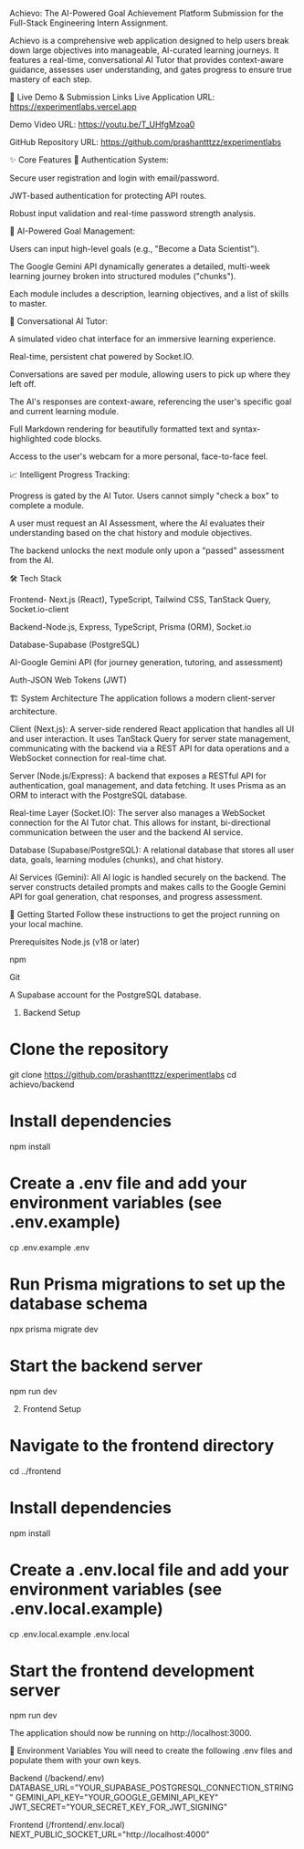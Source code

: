 Achievo: The AI-Powered Goal Achievement Platform
Submission for the Full-Stack Engineering Intern Assignment.

Achievo is a comprehensive web application designed to help users break down large objectives into manageable, AI-curated learning journeys. It features a real-time, conversational AI Tutor that provides context-aware guidance, assesses user understanding, and gates progress to ensure true mastery of each step.

🔗 Live Demo & Submission Links
Live Application URL: https://experimentlabs.vercel.app

Demo Video URL: https://youtu.be/T_UHfgMzoa0

GitHub Repository URL: https://github.com/prashantttzz/experimentlabs

✨ Core Features
🔐 Authentication System:

Secure user registration and login with email/password.

JWT-based authentication for protecting API routes.

Robust input validation and real-time password strength analysis.

🎯 AI-Powered Goal Management:

Users can input high-level goals (e.g., "Become a Data Scientist").

The Google Gemini API dynamically generates a detailed, multi-week learning journey broken into structured modules ("chunks").

Each module includes a description, learning objectives, and a list of skills to master.

🧠 Conversational AI Tutor:

A simulated video chat interface for an immersive learning experience.

Real-time, persistent chat powered by Socket.IO.

Conversations are saved per module, allowing users to pick up where they left off.

The AI's responses are context-aware, referencing the user's specific goal and current learning module.

Full Markdown rendering for beautifully formatted text and syntax-highlighted code blocks.

Access to the user's webcam for a more personal, face-to-face feel.

📈 Intelligent Progress Tracking:

Progress is gated by the AI Tutor. Users cannot simply "check a box" to complete a module.

A user must request an AI Assessment, where the AI evaluates their understanding based on the chat history and module objectives.

The backend unlocks the next module only upon a "passed" assessment from the AI.

🛠️ Tech Stack

Frontend- Next.js (React), TypeScript, Tailwind CSS, TanStack Query, Socket.io-client

Backend-Node.js, Express, TypeScript, Prisma (ORM), Socket.io

Database-Supabase (PostgreSQL)

AI-Google Gemini API (for journey generation, tutoring, and assessment)

Auth-JSON Web Tokens (JWT)

🏗️ System Architecture
The application follows a modern client-server architecture.

Client (Next.js): A server-side rendered React application that handles all UI and user interaction. It uses TanStack Query for server state management, communicating with the backend via a REST API for data operations and a WebSocket connection for real-time chat.

Server (Node.js/Express): A backend that exposes a RESTful API for authentication, goal management, and data fetching. It uses Prisma as an ORM to interact with the PostgreSQL database.

Real-time Layer (Socket.IO): The server also manages a WebSocket connection for the AI Tutor chat. This allows for instant, bi-directional communication between the user and the backend AI service.

Database (Supabase/PostgreSQL): A relational database that stores all user data, goals, learning modules (chunks), and chat history.

AI Services (Gemini): All AI logic is handled securely on the backend. The server constructs detailed prompts and makes calls to the Google Gemini API for goal generation, chat responses, and progress assessment.

🚀 Getting Started
Follow these instructions to get the project running on your local machine.

Prerequisites
Node.js (v18 or later)

npm

Git

A Supabase account for the PostgreSQL database.

1. Backend Setup

# Clone the repository

git clone https://github.com/prashantttzz/experimentlabs
cd achievo/backend

# Install dependencies

npm install

# Create a .env file and add your environment variables (see .env.example)

cp .env.example .env

# Run Prisma migrations to set up the database schema

npx prisma migrate dev

# Start the backend server

npm run dev

2. Frontend Setup

# Navigate to the frontend directory

cd ../frontend

# Install dependencies

npm install

# Create a .env.local file and add your environment variables (see .env.local.example)

cp .env.local.example .env.local

# Start the frontend development server

npm run dev

The application should now be running on http://localhost:3000.

🔑 Environment Variables
You will need to create the following .env files and populate them with your own keys.

Backend (/backend/.env)
DATABASE_URL="YOUR_SUPABASE_POSTGRESQL_CONNECTION_STRING"
GEMINI_API_KEY="YOUR_GOOGLE_GEMINI_API_KEY"
JWT_SECRET="YOUR_SECRET_KEY_FOR_JWT_SIGNING"

Frontend (/frontend/.env.local)
NEXT_PUBLIC_SOCKET_URL="http://localhost:4000"
